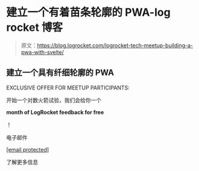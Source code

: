 # 建立一个有着苗条轮廓的 PWA-log rocket 博客

> 原文：<https://blog.logrocket.com/logrocket-tech-meetup-building-a-pwa-with-svelte/>

## 建立一个具有纤细轮廓的 PWA

EXCLUSIVE OFFER FOR MEETUP PARTICIPANTS:

开始一个对数火箭试验，我们会给你一个

**month of LogRocket feedback for free**

！

电子邮件

[[email protected]](/cdn-cgi/l/email-protection)

了解更多信息